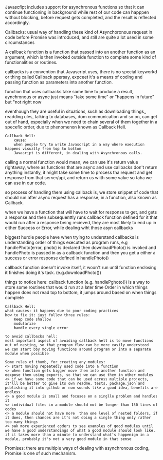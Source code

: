 Javascfipt includes support for asynchronous functions so that it can continue functioning in background while rest of our code can happpen without blocking, before request gets completed, and the result is reflected accordingly.

Callbacks:
usual way of handling these kind of Asynchoronous request in code before Promise was introduced, and still are quite a lot used in some circumstances

A callback function is a function that passed into an another function as an argument, which is then invoked outside function to complete some kind of functionalities or routines.

callbacks is a convention that Javascript uses, there is no special keyworkd or thing called Callback ppersay, expceet it's a means of coding and passing function as parameters into another function.

function that uses callbacks take some time to produce a result, aynchronous or async just means "take some time" or "happens in future" but "not right now

eventhough they are useful in situations, such as downloading things,, readding ules, talking to databases, dom communication and so on, can get out of hand, especially when we need to chain several of them together in a specefic order, due to phenomenon known as Callback Hell.

    Callback Hell:
        cause: 
        when people try to write Javascript in a way where execution happens visually from top to bottom
        Javasript is different, in dealing with Asynchronous calls.

calling a normal function would mean, we can use it's return value rightaway, where as functions that are async and use callbacks don't return anything instantly, it might take some time to process tha request and get response from that server/api, and return us wiith some value so taha we can use in our code.

so process of handling them using callback is, we store snippet of code that should run after async request has a response, in a function, also known as Callback.

when we have a function that will have to wait for response to get, and gets a response and then subsequenttly runs callback function defined for it that would run after a response being recieved, they are most likely to end up in either Success or Error, while dealing wiht those asyn callbacks

biggest hurdle people have when trying to understand callbacks is understanding order of things executed as program runs, e.g handlePhoto(error, photo) is declared then downloadPhoto() is invoked and handlePhoto is passed in as a callback function and then you get a either a success or error response defined in handlePhoto()

callback function doesn't invoke itself, it woon't run until function enclosing it finishes doing it's task. (e.g.downloadPhoto())

things to notice here:
    callback function (e.g. handlePghoto()) is a way to store some routines that would run at a later time
    Order in which things happen does not read top to bottom, it jumps around based on when things complete

    Callback Hell:
    what causes: it happens due to poor coding practices
    how to fix it: just follow three rules:
        Keep code shallow
        modularize
        handle every single error
    
    to avoid callbacks hell: 
    most important aspect of avoiding callback hell is to move functions out of nesting, so that program flow can be more easily understood
    we can start bby moving functions around program or into a separate module when possible
    
    Some rules of thumb, for creating any modules:
    <> start moving repeatedly used code into a function
    <> when function gets bigger move them into another function and eexpose them using exports, so that we can use them in other modules
    <> if we have some code that can be used across multiple projects, it'lll be better to give its own readme, tests, package.json and publishing it into github or nom sounds like a good idea, benefits are endless
    <> a good module is small and focuses on a singlle problem and handles  it
    <> individual files in a module should not be longer than 150 lines of codes
    <> a module should not have more  than one level of nested folders, if it does, then chances are it's not doing a single thing only rather too many things
    <> sak more experienced coders to see examples of good modules until we have a good understandings of what a good module should look like, if it takes more than a minute to understand what's happenign in a module, probably it's not a very good module in that sense


Promises: there are multiple ways of dealing with asynchronous coding, Promise is one of such mechanism.